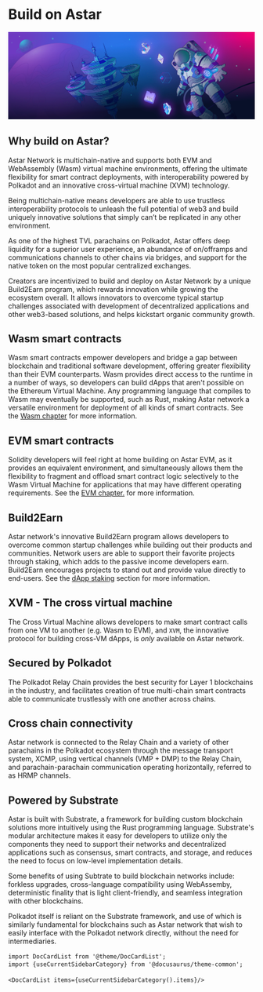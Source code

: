 # Build on Astar
![Documentation of all the resources builders need in order to start testing, deploying and interacting with smart contracts on the Astar network](assets/build.png)


## Why build on Astar?

Astar Network is multichain-native and supports both EVM and WebAssembly (Wasm) virtual machine environments, offering the ultimate flexibility for smart contract deployments, with interoperability powered by Polkadot and an innovative cross-virtual machine (XVM) technology.

Being multichain-native means developers are able to use trustless interoperability protocols to unleash the full potential of web3 and build uniquely innovative solutions that simply can’t be replicated in any other environment.

As one of the highest TVL parachains on Polkadot, Astar offers deep liquidity for a superior user experience, an abundance of on/offramps and communications channels to other chains via bridges, and support for the native token on the most popular centralized exchanges.

Creators are incentivized to build and deploy on Astar Network by a unique Build2Earn program, which rewards innovation while growing the ecosystem overall. It allows innovators to overcome typical startup challenges associated with development of decentralized applications and other web3-based solutions, and helps kickstart organic community growth.

## Wasm smart contracts
Wasm smart contracts empower developers and bridge a gap between blockchain and traditional software development, offering greater flexibility than their EVM counterparts. Wasm provides direct access to the runtime in a number of ways, so developers can build dApps that aren't possible on the Ethereum Virtual Machine. Any programming language that compiles to Wasm may eventually be supported, such as Rust, making Astar network a versatile environment for deployment of all kinds of smart contracts. See the [Wasm chapter](/docs/build/wasm) for more information.

## EVM smart contracts
Solidity developers will feel right at home building on Astar EVM, as it provides an equivalent environment, and simultaneously allows them the flexibility to fragment and offload smart contract logic selectively to the Wasm Virtual Machine for applications that may have different operating requirements. See the [EVM chapter.](/docs/build/evm) for more information.

## Build2Earn
Astar network's innovative Build2Earn program allows developers to overcome common startup challenges while building out their products and communities. Network users are able to support their favorite projects through staking, which adds to the passive income developers earn. Build2Earn encourages projects to stand out and provide value directly to end-users. See the [dApp staking](/docs/dapp-staking/#dapp-staking--web3) section for more information.

## XVM - The cross virtual machine
The Cross Virtual Machine allows developers to make smart contract calls from one VM to another (e.g. Wasm to EVM), and `XVM`, the innovative protocol for building cross-VM dApps, is *only* available on Astar network.

## Secured by Polkadot
The Polkadot Relay Chain provides the best security for Layer 1 blockchains in the industry, and facilitates creation of true multi-chain smart contracts able to communicate trustlessly with one another across chains.

## Cross chain connectivity
Astar network is connected to the Relay Chain and a variety of other parachains in the Polkadot ecosystem through the message transport system, XCMP, using vertical channels (VMP + DMP) to the Relay Chain, and parachain-parachain communication operating horizontally, referred to as HRMP channels.

## Powered by Substrate
Astar is built with Substrate, a framework for building custom blockchain solutions more intuitively using the Rust programming language. Substrate's modular architecture makes it easy for developers to utilize only the components they need to support their networks and decentralized applications such as consensus, smart contracts, and storage, and reduces the need to focus on low-level implementation details. 

Some benefits of using Subtrate to build blockchain networks include: forkless upgrades, cross-language compatibility using WebAssemby, deterministic finality that is light client-friendly, and seamless integration with other blockchains.

Polkadot itself is reliant on the Substrate framework, and use of which is similarly fundamental for blockchains such as Astar network that wish to easily interface with the Polkadot network directly, without the need for intermediaries.

```mdx-code-block
import DocCardList from '@theme/DocCardList';
import {useCurrentSidebarCategory} from '@docusaurus/theme-common';

<DocCardList items={useCurrentSidebarCategory().items}/>
```
